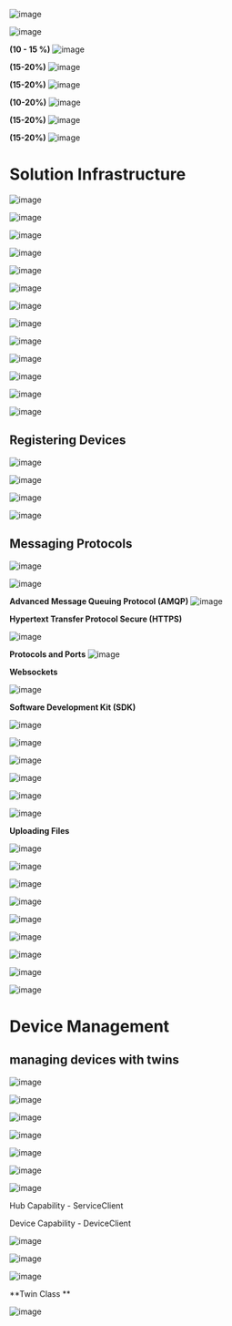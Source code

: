 ![image](https://user-images.githubusercontent.com/24469318/209901410-bfd99045-d609-412b-a999-ed37ac2c4283.png)



![image](https://user-images.githubusercontent.com/24469318/209901759-92b83fc0-bfac-48a3-8e61-0b4e0eca9f56.png)

**(10 - 15 %)**
![image](https://user-images.githubusercontent.com/24469318/209901785-0f99ece8-b5b0-41dd-9b48-dd59a8b45de5.png)

**(15-20%)**
![image](https://user-images.githubusercontent.com/24469318/209901826-c9002143-45ad-4ddf-bd8d-30403934a3ff.png)

**(15-20%)**
![image](https://user-images.githubusercontent.com/24469318/209901919-17602072-0db7-4f75-93d5-cc4eed38b158.png)

**(10-20%)**
![image](https://user-images.githubusercontent.com/24469318/209901954-f1f826c7-74c4-46ff-8f10-37402a17757d.png)

**(15-20%)**
![image](https://user-images.githubusercontent.com/24469318/209901993-0af3a7b9-3ab2-46e0-9228-4a8fd9aea2e9.png)


**(15-20%)**
![image](https://user-images.githubusercontent.com/24469318/209902019-2332f009-5680-46dc-aa5b-0fdd2a7caf80.png)


# Solution Infrastructure
![image](https://user-images.githubusercontent.com/24469318/209902514-9f9d032c-74f3-47f6-bea8-e6e27165338a.png)

![image](https://user-images.githubusercontent.com/24469318/209903259-7b1c9345-4cd1-474e-8908-3b2fde1d1f25.png)


![image](https://user-images.githubusercontent.com/24469318/209903305-d3ab434a-4362-4c12-a3cd-871b1d1eb6bc.png)

![image](https://user-images.githubusercontent.com/24469318/209903561-22e9c898-60f3-44aa-bb81-3cdc3d07813b.png)


![image](https://user-images.githubusercontent.com/24469318/209903612-18f5e892-af3c-4655-8155-a36de5e17dd2.png)


![image](https://user-images.githubusercontent.com/24469318/209903640-45e38246-0a4d-4a15-a88d-0d6a7a530f33.png)

![image](https://user-images.githubusercontent.com/24469318/209903664-8075eb6f-34af-4248-9c1a-481dc49ac02d.png)

![image](https://user-images.githubusercontent.com/24469318/209903694-c445f69e-b44c-4938-b249-743d73b7df51.png)

![image](https://user-images.githubusercontent.com/24469318/209903722-2483584b-6d54-4b75-83f9-e657865bb58a.png)

![image](https://user-images.githubusercontent.com/24469318/209903771-1424c055-388e-4097-b6d9-db63f202530e.png)

![image](https://user-images.githubusercontent.com/24469318/209903814-e50af981-db28-4417-8835-145ced604cd1.png)


![image](https://user-images.githubusercontent.com/24469318/209903830-a3db695f-cb6a-43c6-a630-43c7abbc733f.png)


![image](https://user-images.githubusercontent.com/24469318/209903853-8cd616f0-ccaa-4f49-9821-10dd3150dd3d.png)

## Registering Devices

![image](https://user-images.githubusercontent.com/24469318/209903904-c3dec848-355b-417a-a8de-8e0ccbbbe2b8.png)



![image](https://user-images.githubusercontent.com/24469318/209903964-49ae5926-1bfe-4740-a43c-02e277dff6f4.png)

![image](https://user-images.githubusercontent.com/24469318/209904024-aef2c369-065e-44b8-b175-e92e55a2cd67.png)


![image](https://user-images.githubusercontent.com/24469318/209904077-42e651c8-227e-4468-b591-38158dd87e65.png)


## Messaging Protocols

![image](https://user-images.githubusercontent.com/24469318/209904204-08bed42e-c0d7-4043-88a0-57b2e33b86f2.png)


![image](https://user-images.githubusercontent.com/24469318/209904237-cb840585-0bcf-439a-9029-cd5b00964662.png)

**Advanced Message Queuing Protocol (AMQP)**
![image](https://user-images.githubusercontent.com/24469318/209904261-1b4a5735-b882-4f3d-9616-637ad24866a1.png)


**Hypertext Transfer Protocol Secure (HTTPS)**

![image](https://user-images.githubusercontent.com/24469318/209904332-51b17e9c-efb7-4f7f-bc8d-e56eee437337.png)


**Protocols and Ports**
![image](https://user-images.githubusercontent.com/24469318/209904371-f14a3644-e430-4369-b2bb-df51107dcd20.png)


**Websockets**

![image](https://user-images.githubusercontent.com/24469318/209904447-359356fa-7f08-400c-857f-b8d42219a42f.png)


**Software Development Kit (SDK)**

![image](https://user-images.githubusercontent.com/24469318/209904545-857c5bc7-0b82-4f5b-8b5e-b5cb6b209249.png)

![image](https://user-images.githubusercontent.com/24469318/209904575-36cf5fc9-6fdd-4ec7-91e4-ff00ff363179.png)


![image](https://user-images.githubusercontent.com/24469318/209904643-72d05cf2-428a-45c2-a162-c4d3a2e27641.png)


![image](https://user-images.githubusercontent.com/24469318/209904676-9deecc8f-2fae-47fd-9312-0ac855c9cba3.png)


![image](https://user-images.githubusercontent.com/24469318/209904748-585bc174-f380-4b07-9699-9b46a72ba383.png)


![image](https://user-images.githubusercontent.com/24469318/209904774-1b6d0544-bbc5-4152-bd66-4a8f10196cf4.png)

**Uploading Files**

![image](https://user-images.githubusercontent.com/24469318/209904814-013f01dc-0f11-4040-8ff3-e61b93d9c251.png)


![image](https://user-images.githubusercontent.com/24469318/209904849-15dddf48-a8a6-44d2-8f9c-d5fa050c53cd.png)

![image](https://user-images.githubusercontent.com/24469318/209904874-589ec9d5-6da9-4ebd-a9c6-3b85e37197eb.png)


![image](https://user-images.githubusercontent.com/24469318/209904901-629a5911-9f69-4f21-a88e-5bb64d2c3080.png)




![image](https://user-images.githubusercontent.com/24469318/209904955-5c9eb049-eadd-4e2f-af30-3ebbe5a594b2.png)


![image](https://user-images.githubusercontent.com/24469318/209905015-937e6b98-9264-4c03-8110-87f0c0589a3d.png)

![image](https://user-images.githubusercontent.com/24469318/209905069-f9cedcc1-cf29-47f5-9201-2e5a6f01d97c.png)


![image](https://user-images.githubusercontent.com/24469318/209905313-bad3aaa1-4bd7-4e33-9e18-1a98cbf40fbd.png)


![image](https://user-images.githubusercontent.com/24469318/209905474-30f3866c-3861-45e6-bea4-35bc54ed3f30.png)

# Device Management

## managing devices with twins

![image](https://user-images.githubusercontent.com/24469318/209906942-156bc1d5-1f58-4479-9c24-a89cc1c01fa6.png)


![image](https://user-images.githubusercontent.com/24469318/209906998-2762e069-50a9-40f3-af93-c380cb8ac4c6.png)


![image](https://user-images.githubusercontent.com/24469318/209907018-f7510a07-19da-46af-a511-282d6a0ca087.png)


![image](https://user-images.githubusercontent.com/24469318/209907056-16f96cff-54e6-470a-b88f-46efad3ca913.png)

![image](https://user-images.githubusercontent.com/24469318/209907079-ec8e0e37-0587-4612-96e5-06eee7184ca1.png)



![image](https://user-images.githubusercontent.com/24469318/209907095-8c90bf57-1d11-4bdf-80b7-b67b2bc0df89.png)



![image](https://user-images.githubusercontent.com/24469318/209907128-b865e7ee-3ba7-463b-869d-a9e5241cbca0.png)

Hub Capability - ServiceClient

Device Capability - DeviceClient

![image](https://user-images.githubusercontent.com/24469318/209907251-9e45db04-cab1-4048-a627-855bd2a5f2e1.png)


![image](https://user-images.githubusercontent.com/24469318/209907297-a301df9f-4b09-474b-92d6-7ef7d22d3e20.png)



![image](https://user-images.githubusercontent.com/24469318/209907348-1c17a734-4b89-47ac-9bd3-4ff75d9a3e9e.png)

**Twin Class
**

![image](https://user-images.githubusercontent.com/24469318/209910310-dbc9deaa-43a6-4fd8-8fb9-8e5711507e9c.png)

